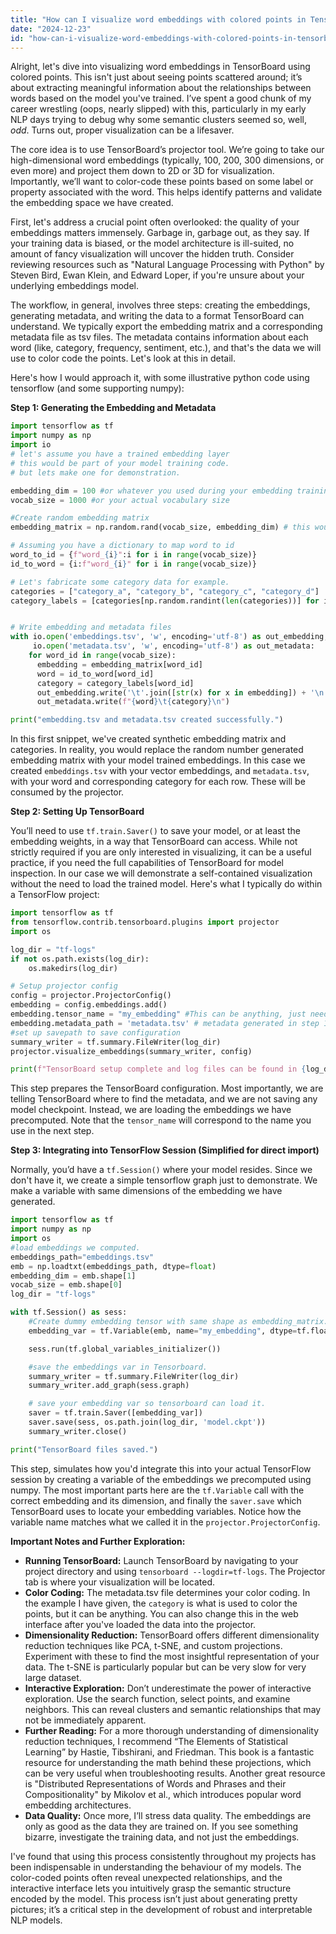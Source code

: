 ```yaml
---
title: "How can I visualize word embeddings with colored points in TensorBoard?"
date: "2024-12-23"
id: "how-can-i-visualize-word-embeddings-with-colored-points-in-tensorboard"
---
```


Alright, let's dive into visualizing word embeddings in TensorBoard using colored points. This isn't just about seeing points scattered around; it’s about extracting meaningful information about the relationships between words based on the model you've trained. I’ve spent a good chunk of my career wrestling (oops, nearly slipped) with this, particularly in my early NLP days trying to debug why some semantic clusters seemed so, well, *odd*. Turns out, proper visualization can be a lifesaver.

The core idea is to use TensorBoard’s projector tool. We’re going to take our high-dimensional word embeddings (typically, 100, 200, 300 dimensions, or even more) and project them down to 2D or 3D for visualization. Importantly, we’ll want to color-code these points based on some label or property associated with the word. This helps identify patterns and validate the embedding space we have created.

First, let's address a crucial point often overlooked: the quality of your embeddings matters immensely. Garbage in, garbage out, as they say. If your training data is biased, or the model architecture is ill-suited, no amount of fancy visualization will uncover the hidden truth. Consider reviewing resources such as "Natural Language Processing with Python" by Steven Bird, Ewan Klein, and Edward Loper, if you're unsure about your underlying embeddings model.

The workflow, in general, involves three steps: creating the embeddings, generating metadata, and writing the data to a format TensorBoard can understand. We typically export the embedding matrix and a corresponding metadata file as tsv files. The metadata contains information about each word (like, category, frequency, sentiment, etc.), and that's the data we will use to color code the points. Let's look at this in detail.

Here's how I would approach it, with some illustrative python code using tensorflow (and some supporting numpy):

**Step 1: Generating the Embedding and Metadata**

```python
import tensorflow as tf
import numpy as np
import io
# let's assume you have a trained embedding layer
# this would be part of your model training code.
# but lets make one for demonstration.

embedding_dim = 100 #or whatever you used during your embedding training
vocab_size = 1000 #or your actual vocabulary size

#Create random embedding matrix
embedding_matrix = np.random.rand(vocab_size, embedding_dim) # this would be your model embedding instead.

# Assuming you have a dictionary to map word to id
word_to_id = {f"word_{i}":i for i in range(vocab_size)}
id_to_word = {i:f"word_{i}" for i in range(vocab_size)}

# Let's fabricate some category data for example.
categories = ["category_a", "category_b", "category_c", "category_d"]
category_labels = [categories[np.random.randint(len(categories))] for i in range(vocab_size)]


# Write embedding and metadata files
with io.open('embeddings.tsv', 'w', encoding='utf-8') as out_embedding, \
     io.open('metadata.tsv', 'w', encoding='utf-8') as out_metadata:
    for word_id in range(vocab_size):
      embedding = embedding_matrix[word_id]
      word = id_to_word[word_id]
      category = category_labels[word_id]
      out_embedding.write('\t'.join([str(x) for x in embedding]) + '\n')
      out_metadata.write(f"{word}\t{category}\n")

print("embedding.tsv and metadata.tsv created successfully.")
```

In this first snippet, we've created synthetic embedding matrix and categories. In reality, you would replace the random number generated embedding matrix with your model trained embeddings. In this case we created `embeddings.tsv` with your vector embeddings, and `metadata.tsv`, with your word and corresponding category for each row. These will be consumed by the projector.

**Step 2: Setting Up TensorBoard**

You’ll need to use `tf.train.Saver()` to save your model, or at least the embedding weights, in a way that TensorBoard can access. While not strictly required if you are only interested in visualizing, it can be a useful practice, if you need the full capabilities of TensorBoard for model inspection. In our case we will demonstrate a self-contained visualization without the need to load the trained model. Here's what I typically do within a TensorFlow project:

```python
import tensorflow as tf
from tensorflow.contrib.tensorboard.plugins import projector
import os

log_dir = "tf-logs"
if not os.path.exists(log_dir):
    os.makedirs(log_dir)

# Setup projector config
config = projector.ProjectorConfig()
embedding = config.embeddings.add()
embedding.tensor_name = "my_embedding" #This can be anything, just needs to be named for tensorboard
embedding.metadata_path = 'metadata.tsv' # metadata generated in step 1.
#set up savepath to save configuration
summary_writer = tf.summary.FileWriter(log_dir)
projector.visualize_embeddings(summary_writer, config)

print(f"TensorBoard setup complete and log files can be found in {log_dir}")
```

This step prepares the TensorBoard configuration. Most importantly, we are telling TensorBoard where to find the metadata, and we are not saving any model checkpoint. Instead, we are loading the embeddings we have precomputed. Note that the `tensor_name` will correspond to the name you use in the next step.

**Step 3: Integrating into TensorFlow Session (Simplified for direct import)**

Normally, you’d have a `tf.Session()` where your model resides. Since we don't have it, we create a simple tensorflow graph just to demonstrate. We make a variable with same dimensions of the embedding we have generated.

```python
import tensorflow as tf
import numpy as np
import os
#load embeddings we computed.
embeddings_path="embeddings.tsv"
emb = np.loadtxt(embeddings_path, dtype=float)
embedding_dim = emb.shape[1]
vocab_size = emb.shape[0]
log_dir = "tf-logs"

with tf.Session() as sess:
    #Create dummy embedding tensor with same shape as embedding_matrix.
    embedding_var = tf.Variable(emb, name="my_embedding", dtype=tf.float32)

    sess.run(tf.global_variables_initializer())

    #save the embeddings var in Tensorboard.
    summary_writer = tf.summary.FileWriter(log_dir)
    summary_writer.add_graph(sess.graph)

    # save your embedding var so tensorboard can load it.
    saver = tf.train.Saver([embedding_var])
    saver.save(sess, os.path.join(log_dir, 'model.ckpt'))
    summary_writer.close()

print("TensorBoard files saved.")

```

This step, simulates how you'd integrate this into your actual TensorFlow session by creating a variable of the embeddings we precomputed using numpy. The most important parts here are the `tf.Variable` call with the correct embedding and its dimension, and finally the `saver.save` which TensorBoard uses to locate your embedding variables. Notice how the variable name matches what we called it in the `projector.ProjectorConfig`.

**Important Notes and Further Exploration:**

*   **Running TensorBoard:** Launch TensorBoard by navigating to your project directory and using `tensorboard --logdir=tf-logs`. The Projector tab is where your visualization will be located.
*   **Color Coding:** The metadata.tsv file determines your color coding. In the example I have given, the `category` is what is used to color the points, but it can be anything. You can also change this in the web interface after you've loaded the data into the projector.
*   **Dimensionality Reduction:** TensorBoard offers different dimensionality reduction techniques like PCA, t-SNE, and custom projections. Experiment with these to find the most insightful representation of your data. The t-SNE is particularly popular but can be very slow for very large dataset.
*   **Interactive Exploration:** Don’t underestimate the power of interactive exploration. Use the search function, select points, and examine neighbors. This can reveal clusters and semantic relationships that may not be immediately apparent.
*   **Further Reading:** For a more thorough understanding of dimensionality reduction techniques, I recommend “The Elements of Statistical Learning” by Hastie, Tibshirani, and Friedman. This book is a fantastic resource for understanding the math behind these projections, which can be very useful when troubleshooting results. Another great resource is "Distributed Representations of Words and Phrases and their Compositionality" by Mikolov et al., which introduces popular word embedding architectures.
*   **Data Quality:** Once more, I’ll stress data quality. The embeddings are only as good as the data they are trained on. If you see something bizarre, investigate the training data, and not just the embeddings.

I've found that using this process consistently throughout my projects has been indispensable in understanding the behaviour of my models. The color-coded points often reveal unexpected relationships, and the interactive interface lets you intuitively grasp the semantic structure encoded by the model. This process isn’t just about generating pretty pictures; it’s a critical step in the development of robust and interpretable NLP models.
